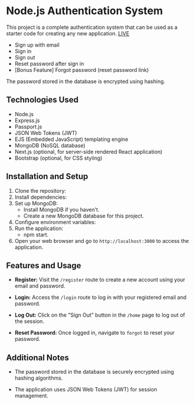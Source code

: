 # Node.js Authentication System

This project is a complete authentication system that can be used as a starter code for creating any new application. <a href="https://vast-pear-squirrel-sari.cyclic.app/" target="_blank">LIVE</a>

- Sign up with email
- Sign in
- Sign out
- Reset password after sign in
- [Bonus Feature] Forgot password (reset password link)

The password stored in the database is encrypted using hashing.

## Technologies Used

- Node.js
- Express.js
- Passport.js
- JSON Web Tokens (JWT)
- EJS (Embedded JavaScript) templating engine
- MongoDB (NoSQL database)
- Next.js (optional, for server-side rendered React application)
- Bootstrap (optional, for CSS styling)


## Installation and Setup

1. Clone the repository:
2. Install dependencies:
3. Set up MongoDB:
   - Install MongoDB if you haven't.
   - Create a new MongoDB database for this project.
4. Configure environment variables: 
5. Run the application:
   - npm start.
6. Open your web browser and go to `http://localhost:3000` to access the application.

## Features and Usage

- **Register:** Visit the `/register` route to create a new account using your email and password.

- **Login:** Access the `/login` route to log in with your registered email and password.

- **Log Out:** Click on the "Sign Out" button in the `/home` page to log out of the session.

- **Reset Password:** Once logged in, navigate to `forgot` to reset your password.

## Additional Notes

- The password stored in the database is securely encrypted using hashing algorithms.

- The application uses JSON Web Tokens (JWT) for session management.





